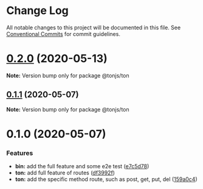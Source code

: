 # Change Log

All notable changes to this project will be documented in this file.
See [Conventional Commits](https://conventionalcommits.org) for commit guidelines.

# [0.2.0](https://github.com/AllJointTW/TonJS/compare/v0.1.2...v0.2.0) (2020-05-13)

**Note:** Version bump only for package @tonjs/ton





## [0.1.1](https://github.com/AllJointTW/TonJS/compare/v0.1.0...v0.1.1) (2020-05-07)

**Note:** Version bump only for package @tonjs/ton

# 0.1.0 (2020-05-07)

### Features

- **bin:** add the full feature and some e2e test ([e7c5d78](https://github.com/AllJointTW/TonJS/commit/e7c5d78a92814e7fc3c085e3266db1bbd824833c))
- **ton:** add full feature of routes ([df3992f](https://github.com/AllJointTW/TonJS/commit/df3992fc9648365d8552a1146948818f6e3a1387))
- **ton:** add the specific method route, such as post, get, put, del ([159a0c4](https://github.com/AllJointTW/TonJS/commit/159a0c4ec835c262b64484d1feb7303f4437cd59))
